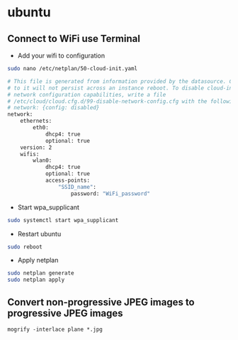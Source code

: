# ubuntu

## Connect to WiFi use Terminal
- Add your wifi to configuration
```bash
sudo nano /etc/netplan/50-cloud-init.yaml
```
```bash
# This file is generated from information provided by the datasource. Changes
# to it will not persist across an instance reboot. To disable cloud-init's
# network configuration capabilities, write a file
# /etc/cloud/cloud.cfg.d/99-disable-network-config.cfg with the following:
# network: {config: disabled}
network:
    ethernets:
        eth0:
            dhcp4: true
            optional: true
    version: 2
    wifis:
        wlan0:
            dhcp4: true
            optional: true
            access-points:
                "SSID_name":
                    password: "WiFi_password"
```

- Start wpa_supplicant
```bash
sudo systemctl start wpa_supplicant
```

- Restart ubuntu
```bash
sudo reboot
```

- Apply netplan
```bash
sudo netplan generate
sudo netplan apply
```

## Convert non-progressive JPEG images to progressive JPEG images
```
mogrify -interlace plane *.jpg
```